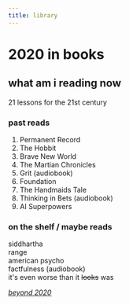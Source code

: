 ```yaml
---
title: library
---
```



# 2020 in books


## what am i reading now
21 lessons for the 21st century  
  
  
### past reads
1. Permanent Record
1. The Hobbit
1. Brave New World
1. The Martian Chronicles
1. Grit (audiobook)
1. Foundation
1. The Handmaids Tale
1. Thinking in Bets (audiobook)
1. AI Superpowers


### on the shelf / maybe reads
siddhartha  
range  
american psycho  
factfulness (audiobook)  
it's even worse than it ~~looks~~ was  
  
  
*[beyond 2020](booklist)*  
